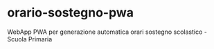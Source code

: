 # orario-sostegno-pwa
WebApp PWA per generazione automatica orari sostegno scolastico - Scuola Primaria
